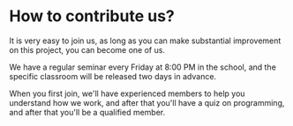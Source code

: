 # How to contribute us?
It is very easy to join us, as long as you can make substantial improvement on this project, you can become one of us.

We have a regular seminar every Friday at 8:00 PM in the school, and the specific classroom will be released two days in advance.

When you first join, we'll have experienced members to help you understand how we work, and after that you'll have a quiz on programming, and after that you'll be a qualified member.
